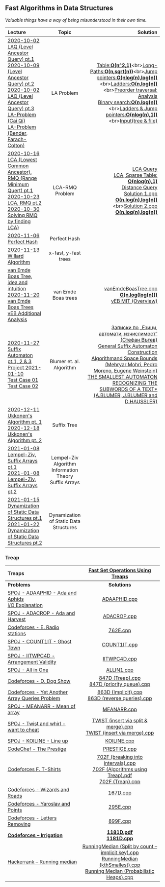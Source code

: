 ## Fast Algorithms in Data Structures

*Valuable things have a way of being misunderstood in their own time.*

Lecture|Topic|Solution
:-|:-:|-:
[2020-10-02 LAQ (Level Ancestor Query) pt.1](https://github.com/andy489/Fast_Algorithms_for_Data_Structures/blob/main/Level%20Ancestor%20Query%20(LA-problem)/2020-10-02%20LAQ%20(Level%20Ancestor%20Query)%20pt.1.pdf)<br>[2020-10-09 (Level Ancestor Query) pt.2](https://github.com/andy489/Fast_Algorithms_for_Data_Structures/blob/main/Level%20Ancestor%20Query%20(LA-problem)/2020-10-09%20LAQ%20(Level%20Ancestor%20Query)%20pt.2.pdf)<br>[2020-10-02 LAQ (Level Ancestor Query) pt.3](https://github.com/andy489/Fast_Algorithms_for_Data_Structures/blob/main/Level%20Ancestor%20Query%20(LA-problem)/2020-10-16%20LAQ%20(Level%20Ancestor%20Query)%20pt.3.pdf)<br>[LA-Problem (Cai Qi)](https://github.com/andy489/Fast_Algorithms_in_Data_Structures/blob/main/Level%20Ancestor%20Query%20(LA-problem)/LA-Problem%20(Cai%20Qi).pdf)<br>[LA-Problem (Bender, Farach-Colton)](https://github.com/andy489/Fast_Algorithms_in_Data_Structures/blob/main/Level%20Ancestor%20Query%20(LA-problem)/LA-Problem%20(Bender%2C%20Farach-Colton).pdf)|LA Problem|[Table:**O(n^2,1)**](https://github.com/andy489/Fast_Algorithms_in_Data_Structures/blob/main/Level%20Ancestor%20Query%20(LA-problem)/Table:%3CO(n%5E2,1)%3E.cpp)<br>[Long-Paths:**O(n,sqrt(n))**](https://github.com/andy489/Fast_Algorithms_in_Data_Structures/blob/main/Level%20Ancestor%20Query%20(LA-problem)/Long-paths:%3CO(n,sqrt(n))%3E.cpp)<br>[Jump pointers:**O(nlog(n),log(n))**](https://github.com/andy489/Fast_Algorithms_in_Data_Structures/blob/main/Level%20Ancestor%20Query%20(LA-problem)/Jump%20pointers:%3CO(nlog(n),log(n))%3E.cpp)<br>[Ladders:**O(n,log(n))**](https://github.com/andy489/Fast_Algorithms_in_Data_Structures/blob/main/Level%20Ancestor%20Query%20(LA-problem)/Ladders:%3CO(n,log(n))%3E.cpp)<br>[Preorder traversal: Analysis](https://github.com/andy489/Fast_Algorithms_in_Data_Structures/blob/main/Level%20Ancestor%20Query%20(LA-problem)/A%20Simple%20Solution%20to%20the%20Level-Ancestor%20Problem.pdf)<br>[Binary search:**O(n,log(n))**](https://github.com/andy489/Fast_Algorithms_in_Data_Structures/blob/main/Level%20Ancestor%20Query%20(LA-problem)/Binary%20search:%3CO(n,log(n))%3E.cpp)<br>[Ladders & Jump pointers:**O(nlog(n),1))**](https://github.com/andy489/Fast_Algorithms_in_Data_Structures/blob/main/Level%20Ancestor%20Query%20(LA-problem)/Ladders%20&%20Jump%20pointers:%3CO(nlog(n),1)%3E.cpp)<br>[Input(tree &](https://github.com/andy489/Fast_Algorithms_in_Data_Structures/blob/main/Level%20Ancestor%20Query%20(LA-problem)/input%20tree.pdf)[ file)](https://github.com/andy489/Fast_Algorithms_in_Data_Structures/blob/main/Level%20Ancestor%20Query%20(LA-problem)/input.txt)
[2020-10-16 LCA (Lowest Common Ancestor),<br>RMQ (Range Minimum Quert) pt.1](https://github.com/andy489/Fast_Algorithms_in_Data_Structures/blob/main/Lowest%20Common%20Ancestor%20(LCA-problem)/2020-10-16%20Lowest%20Comon%20Ancestor%20(LCA)%2C%20Range%20Minimum%20Query%20(RMQ)%20pt.1.pdf)<br>[2020-10-23 LCA, RMQ pt.2](https://github.com/andy489/Fast_Algorithms_in_Data_Structures/blob/main/Lowest%20Common%20Ancestor%20(LCA-problem)/2020-10-23%20Lowest%20Comon%20Ancestor%20(LCA)%2C%20Range%20Minimum%20Query%20(RMQ)%20pt.2.pdf)<br>[2020-10-30 Solving RMQ by finding LCA)](https://github.com/andy489/Fast_Algorithms_in_Data_Structures/blob/main/Lowest%20Common%20Ancestor%20(LCA-problem)/2020-10-30%20Solve%20RMQ%20by%20finding%20LCA%20.pdf)<br>|LCA-RMQ Problem|[LCA Query](https://github.com/andy489/Fast_Algorithms_in_Data_Structures/blob/main/Lowest%20Common%20Ancestor%20(LCA-problem)/LCA%20-%20Lowest%20Common%20Ancestor.pdf)<br>[LCA, Sparse Table: **O(nlog(n),1)**](https://github.com/andy489/Fast_Algorithms_in_Data_Structures/blob/main/Lowest%20Common%20Ancestor%20(LCA-problem)/LCA%2C%20O(nlog(n)%2C%201).cpp)<br>[Distance Query](https://github.com/andy489/Fast_Algorithms_in_Data_Structures/blob/main/Lowest%20Common%20Ancestor%20(LCA-problem)/DISQUERY-Distance%20Query.pdf)<br>[Solution 1.cpp **O(n.log(n),log(n))**](https://github.com/andy489/Fast_Algorithms_in_Data_Structures/blob/main/Lowest%20Common%20Ancestor%20(LCA-problem)/DISQUERY%20-%20Distance%20Query%20(sol.%201).cpp)<br>[Solution 2.cpp **O(n.log(n),log(n))**](https://github.com/andy489/Fast_Algorithms_in_Data_Structures/blob/main/Lowest%20Common%20Ancestor%20(LCA-problem)/DISQUERY%20-%20Distance%20Query%20(sol.%202).cpp)
[2020-11-06 Perfect Hash](https://github.com/andy489/Fast_Algorithms_in_Data_Structures/blob/main/Perfect%20Hash/2020-11-06%20Perfect%20Hash.pdf)| Perfect Hash|
[2020-11-13 Willard Algorithm](https://github.com/andy489/Fast_Algorithms_in_Data_Structures/blob/main/Willard's%20Algorithm/2020-11-13%20Willard%20Algorithm.pdf)|x-fast, y-fast trees|
[van Emde Boas Tree, idea and intuition](https://github.com/andy489/Fast_Algorithms_in_Data_Structures/blob/main/van%20Emde%20Boas%20Trees/vEB.pdf)<br>[2020-11-20 van Emde Boas Trees](https://github.com/andy489/Fast_Algorithms_in_Data_Structures/blob/main/van%20Emde%20Boas%20Trees/2020-11-20%20van%20Emde%20Boas%20trees.pdf)<br>[vEB Additional Analysis](https://github.com/andy489/Fast_Algorithms_in_Data_Structures/blob/main/van%20Emde%20Boas%20Trees/vEB%20Additional%20Analysis.pdf)|van Emde Boas trees|[vanEmdeBoasTree.cpp **O(n,log(log(n)))**](https://github.com/andy489/Fast_Algorithms_in_Data_Structures/blob/main/van%20Emde%20Boas%20Trees/van%20Emde%20Boas%20Tree.cpp)<br>[vEB MIT (Overview)](https://github.com/andy489/Fast_Algorithms_in_Data_Structures/blob/main/van%20Emde%20Boas%20Trees/vEB%20MIT%20Overview.pdf)
[2020-11-27 Suffix Automaton pt.1, 2 & 3](https://github.com/andy489/Fast_Algorithms_in_Data_Structures/blob/main/Suffix%20Automaton/2020-11-27%20Suffix%20Automaton.pdf)<br>[Project 2021-01-10](https://github.com/andy489/Fast_Algorithms_in_Data_Structures/blob/main/Suffix%20Automaton/Project%202021-01-10.pdf)<br>[Test Case 01](https://github.com/andy489/Fast_Algorithms_in_Data_Structures/blob/main/Suffix%20Automaton/SAM%20Test%20Case%2001.pdf)<br>[Test Case 02](https://github.com/andy489/Fast_Algorithms_in_Data_Structures/blob/main/Suffix%20Automaton/SAM%20Test%20Case%2002.pdf)|Blumer et. al. Algorithm|[Записки по „Езици, автомати, изчислимост“<br>(Стефан Вътев)](https://github.com/andy489/Fast_Algorithms_in_Data_Structures/blob/main/Suffix%20Automaton/%D0%97%D0%B0%D0%BF%D0%B8%D1%81%D0%BA%D0%B8%20%D0%BF%D0%BE%20%E2%80%9E%D0%95%D0%B7%D0%B8%D1%86%D0%B8%2C%20%D0%B0%D0%B2%D1%82%D0%BE%D0%BC%D0%B0%D1%82%D0%B8%2C%20%D0%B8%D0%B7%D1%87%D0%B8%D1%81%D0%BB%D0%B8%D0%BC%D0%BE%D1%81%D1%82%E2%80%9C%20(%D0%A1%D1%82%D0%B5%D1%84%D0%B0%D0%BD%20%D0%92%D1%8A%D1%82%D0%B5%D0%B2).pdf)<br>[General Suffix Automaton Construction<br>Algorithmand Space Bounds<br>(Mehryar Mohri, Pedro Moreno, Eugene Weinstein)](https://github.com/andy489/Fast_Algorithms_in_Data_Structures/blob/main/Suffix%20Automaton/General%20Suffix%20Automaton%20Construction%20Algorithm%20and%20Space%20Bounds%20(Mehryar%20Mohri%2C%20Pedro%20Moreno%2C%20Eugene%20Weinstein).pdf)<br>[THE SMALLEST AUTOMATON<br>RECOGNIZING THE SUBWORDS OF A TEXT*<br>(A.BLUMER, J.BLUMER and D.HAUSSLER)](https://github.com/andy489/Fast_Algorithms_in_Data_Structures/blob/main/Suffix%20Automaton/THE%20SMALLEST%20AUTOMATON%20RECOGNIZING%20THE%20SUBWORDS%20OF%20A%20TEXT*%20(A.BLUMER%2C%20J.BLUMER%20and%20D.HAUSSLER).pdf)
[2020-12-11 Ukkonen's Algorithm pt. 1](https://github.com/andy489/Fast_Algorithms_in_Data_Structures/blob/main/Ukkonen's%20Algorithm/2020-12-11%20Ukkonen%20Algorithm%20pt.%201.pdf)<br>[2020-12-18 Ukkonen's Algorithm pt. 2](https://github.com/andy489/Fast_Algorithms_in_Data_Structures/blob/main/Ukkonen's%20Algorithm/2020-12-18%20Ukkonen%20Algorithm%20pt.%202.pdf)|Suffix Tree|
[2021-01-08 Lempel-Ziv, Suffix Arrays pt.1](https://github.com/andy489/Fast_Algorithms_in_Data_Structures/blob/main/Suffix%20Arrays%2C%20Lempel-Ziv%20Algorithm/2021-01-08%20Lempel-Ziv%2C%20Suffix%20Arrays%20pt.1.pdf)<br>[2021-01-08 Lempel-Ziv, Suffix Arrays pt.2](https://github.com/andy489/Fast_Algorithms_in_Data_Structures/blob/main/Suffix%20Arrays%2C%20Lempel-Ziv%20Algorithm/2021-01-08%20Lempel-Ziv%2C%20Suffix%20Arrays%20pt.2.pdf)|Lempel-Ziv Algorithm<br>Information Theory<br>Suffix Arrays|
[2021-01-15 Dynamization of Static Data Structures pt.1](https://github.com/andy489/Fast_Algorithms_in_Data_Structures/blob/main/Dynamization/2021-01-15%20Dynamization%20pt.1.pdf)<br>[2021-01-22 Dynamization of Static Data Structures pt.2](https://github.com/andy489/Fast_Algorithms_in_Data_Structures/blob/main/Dynamization/2021-01-22%20Dynamization%20pt.2.pdf)|Dynamization of Static Data Structures|

### Treap

Treaps|[Fast Set Operations Using Treaps](https://github.com/andy489/Fast_Algorithms_in_Data_Structures/blob/main/Treap%20(Cartesian%20Tree)/Fast%20Set%20Operations%20Using%20Treaps.pdf)
:-|:-:
**Problems**|**Solutions**
[SPOJ - ADAAPHID - Ada and Aphids](https://www.spoj.com/problems/ADAAPHID/)<br>[I/O Explanation](https://github.com/andy489/Fast_Algorithms_in_Data_Structures/blob/main/Treap%20(Cartesian%20Tree)/Problems/ADAAPHID%20%E2%80%93%20Ada%20and%20Aphids%20%E2%80%93%20IO%20explanation.pdf)|[ADAAPHID.cpp](https://github.com/andy489/Fast_Algorithms_in_Data_Structures/blob/main/Treap%20(Cartesian%20Tree)/Problems/ADAAPHID.cpp)
[SPOJ - ADACROP - Ada and Harvest](https://www.spoj.com/problems/ADACROP/)|[ADACROP.cpp](https://github.com/andy489/Fast_Algorithms_in_Data_Structures/blob/main/Treap%20(Cartesian%20Tree)/Problems/ADACROP.cpp)
[Codeforces - E. Radio stations](https://codeforces.com/problemset/problem/762/E)|[762E.cpp](https://github.com/andy489/Fast_Algorithms_in_Data_Structures/blob/main/Treap%20(Cartesian%20Tree)/Problems/762E.cpp)
[SPOJ - COUNT1IT - Ghost Town](https://www.spoj.com/problems/COUNT1IT/)|[COUNT1IT.cpp](https://github.com/andy489/Fast_Algorithms_in_Data_Structures/blob/main/Treap%20(Cartesian%20Tree)/Problems/COUNT1IT.cpp)
[SPOJ - IITWPC4D - Arrangement Validity](https://www.spoj.com/problems/IITWPC4D/)|[IITWPC4D.cpp](https://github.com/andy489/Fast_Algorithms_in_Data_Structures/blob/main/Treap%20(Cartesian%20Tree)/Problems/IITWPC4D.cpp)
[SPOJ - All in One](https://www.spoj.com/problems/ALLIN1/)|[ALLIN1.cpp](https://github.com/andy489/Fast_Algorithms_in_Data_Structures/blob/main/Treap%20(Cartesian%20Tree)/Problems/ALLIN1.cpp)
[Codeforces - D. Dog Show](https://codeforces.com/contest/847/problem/D)|[847D (Treap).cpp](https://github.com/andy489/Fast_Algorithms_in_Data_Structures/blob/main/Treap%20(Cartesian%20Tree)/Problems/847D%20(Treap).cpp)<br>[847D (priority queue).cpp](https://github.com/andy489/Fast_Algorithms_in_Data_Structures/blob/main/Treap%20(Cartesian%20Tree)/Problems/847D%20(priority%20queue).cpp)
[Codeforces - Yet Another Array Queries Problem](https://codeforces.com/contest/863/problem/D)|[863D (Implicit).cpp](https://github.com/andy489/Fast_Algorithms_in_Data_Structures/blob/main/Treap%20(Cartesian%20Tree)/Problems/863D%20(Implicit).cpp)<br>[863D (reverse queries).cpp](https://github.com/andy489/Fast_Algorithms_in_Data_Structures/blob/main/Treap%20(Cartesian%20Tree)/Problems/863D%20(reverse%20queries).cpp)
[SPOJ - MEANARR - Mean of array](https://www.spoj.com/problems/MEANARR/)|[MEANARR.cpp](https://github.com/andy489/Fast_Algorithms_in_Data_Structures/blob/main/Treap%20(Cartesian%20Tree)/Problems/MEANARR.cpp)
[SPOJ - Twist and whirl - want to cheat](https://www.spoj.com/problems/TWIST/)|[TWIST (insert via split & merge).cpp](https://github.com/andy489/Fast_Algorithms_in_Data_Structures/blob/main/Treap%20(Cartesian%20Tree)/Problems/TWIST%20(insert%20via%20split%20%26%20merge).cpp)<br>[TWIST (insert via merge).cpp](https://github.com/andy489/Fast_Algorithms_in_Data_Structures/blob/main/Treap%20(Cartesian%20Tree)/Problems/TWIST%20(insert%20via%20merge).cpp)
[SPOJ - KOILINE - Line up](https://www.spoj.com/problems/KOILINE/)|[KOILINE.cpp](https://github.com/andy489/Fast_Algorithms_in_Data_Structures/blob/main/Treap%20(Cartesian%20Tree)/Problems/KOILINE.cpp)
[CodeChef - The Prestige](https://www.codechef.com/problems/PRESTIGE)|[PRESTIGE.cpp](https://github.com/andy489/Fast_Algorithms_in_Data_Structures/blob/main/Treap%20(Cartesian%20Tree)/Problems/PRESTIGE.cpp)
[Codeforces F. T-Shirts](https://codeforces.com/contest/702/problem/F)|[702F (breaking into intervals).cpp](https://github.com/andy489/Fast_Algorithms_in_Data_Structures/blob/main/Treap%20(Cartesian%20Tree)/Problems/702F%20(breaking%20into%20intervals).cpp)<br>[702F (Algorithms using Treap).pdf](https://github.com/andy489/Fast_Algorithms_in_Data_Structures/blob/main/Treap%20(Cartesian%20Tree)/Problems/702F%20(Algorithms%20using%20Treap).pdf)<br>[702F (Treap).cpp](https://github.com/andy489/Fast_Algorithms_in_Data_Structures/blob/main/Treap%20(Cartesian%20Tree)/Problems/702F%20(Treap).cpp)
[Codeforces - Wizards and Roads](https://codeforces.com/problemset/problem/167/D)|[167D.cpp](https://github.com/andy489/Fast_Algorithms_in_Data_Structures/blob/main/Treap%20(Cartesian%20Tree)/Problems/167D.cpp)
[Codeforces - Yaroslav and Points](https://codeforces.com/contest/295/problem/E)|[295E.cpp](https://github.com/andy489/Fast_Algorithms_in_Data_Structures/blob/main/Treap%20(Cartesian%20Tree)/Problems/295E.cpp)
[Codeforces - Letters Removing](https://codeforces.com/contest/899/problem/F)|[899F.cpp](https://github.com/andy489/Fast_Algorithms_in_Data_Structures/blob/main/Treap%20(Cartesian%20Tree)/Problems/899F.cpp)
[**Codeforces – Irrigation**](https://codeforces.com/contest/1181/problem/D)|[**1181D.pdf**](https://github.com/andy489/Fast_Algorithms_in_Data_Structures/blob/main/Treap%20(Cartesian%20Tree)/Problems/1181D.pdf)<br>[**1181D.cpp**](https://github.com/andy489/Fast_Algorithms_in_Data_Structures/blob/main/Treap%20(Cartesian%20Tree)/Problems/1181D.cpp)
[Hackerrank – Running median](https://www.hackerrank.com/challenges/find-the-running-median/problem)|[RunningMedian (Split by count – implicit key).cpp](https://github.com/andy489/Fast_Algorithms_in_Data_Structures/blob/main/Treap%20(Cartesian%20Tree)/Problems/RunningMedian%20(Split%20by%20count%20%E2%80%93%20implicit%20key).cpp)<br>[RunningMedian (kthSmallest).cpp](https://github.com/andy489/Fast_Algorithms_in_Data_Structures/blob/main/Treap%20(Cartesian%20Tree)/Problems/RunningMedian%20(kthSmallest).cpp)<br>[Running Median (Probabilistic Heaps).cpp](https://github.com/andy489/Fast_Algorithms_in_Data_Structures/blob/main/Treap%20(Cartesian%20Tree)/Problems/RunningMedian%20(Probabilistic%20Heaps).cpp)
